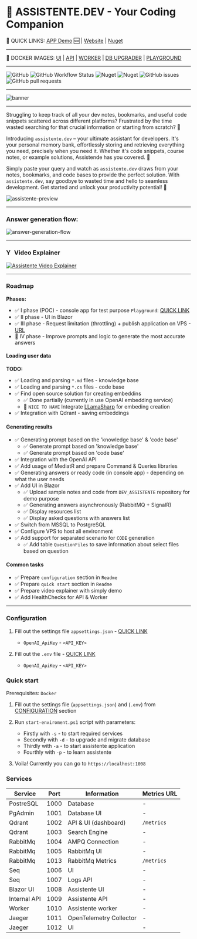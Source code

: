 # 🤖 ASSISTENTE.DEV - Your Coding Companion

 🔗 QUICK LINKS: [APP Demo](https://app.assistente.dev) 🆕 | [Website](https://assistente.dev) | [Nuget](https://www.nuget.org/packages/ASSISTENTE/#readme-body-tab)

---

🐳 DOCKER IMAGES: [UI](https://hub.docker.com/repository/docker/armatysme/assistente-ui/general) | [API](https://hub.docker.com/repository/docker/armatysme/assistente-api/general) | [WORKER](https://hub.docker.com/repository/docker/armatysme/assistente-worker-sync/general) | [DB UPGRADER](https://hub.docker.com/repository/docker/armatysme/assistente-db-upgrade/general) |
 [PLAYGROUND](https://hub.docker.com/repository/docker/armatysme/assistente-playground/general)

---

![GitHub](https://img.shields.io/github/license/jarmatys/DEV_ASSISTENTE) ![GitHub Workflow Status](https://img.shields.io/github/actions/workflow/status/jarmatys/DEV_ASSISTENTE/release-package.yml?label=release) ![Nuget](https://img.shields.io/nuget/v/ASSISTENTE?label=version) ![Nuget](https://img.shields.io/nuget/dt/ASSISTENTE) ![GitHub issues](https://img.shields.io/github/issues/jarmatys/DEV_ASSISTENTE) ![GitHub pull requests](https://img.shields.io/github/issues-pr/jarmatys/DEV_ASSISTENTE) 

---

![banner](https://raw.githubusercontent.com/jarmatys/DEV_ASSISTENTE/master/ASSETS/banner.png)

---

Struggling to keep track of all your dev notes, bookmarks, and useful code snippets scattered across different platforms? Frustrated by the time wasted searching for that crucial information or starting from scratch? 🤔

Introducing `assistente.dev` – your ultimate assistant for developers. It's your personal memory bank, effortlessly storing and retrieving everything you need, precisely when you need it. Whether it's code snippets, course notes, or example solutions, Assistende has you covered. 🦾

Simply paste your query and watch as `assistente.dev` draws from your notes, bookmarks, and code bases to provide the perfect solution. With `assistente.dev`, say goodbye to wasted time and hello to seamless development. Get started and unlock your productivity potential! 🚀

![assistente-preview](https://raw.githubusercontent.com/jarmatys/DEV_ASSISTENTE/master/ASSETS/assistente-preview.gif)

---

### Answer generation flow:

![answer-generation-flow](https://raw.githubusercontent.com/jarmatys/DEV_ASSISTENTE/master/ASSETS/answer-generation-flow.png)

---
### <img src="https://raw.githubusercontent.com/danielcranney/readme-generator/main/public/icons/socials/youtube.svg" width="18" height="16" alt="YouTube" /> Video Explainer

[![Assistente Video Explainer](https://img.youtube.com/vi/5l5J5WqOT2w/0.jpg)](https://www.youtube.com/watch?v=5l5J5WqOT2w)

---

### Roadmap

**Phases:**

- ✅ I phase (POC) - console app for test purpose `Playground`: [QUICK LINK](https://github.com/jarmatys/DEV_ASSISTENTE/tree/master/API/ASSISTENTE.Playground)
- ✅ II phase - UI in Blazor 
- ✅ III phase - Request limitation (throttling) + publish application on VPS - [URL](https://app.assistente.dev)
- 🔳 IV phase - Improve prompts and logic to generate the most accurate answers

#### Loading user data

**TODO:**

- ✅ Loading and parsing  `*.md` files - knowledge base
- ✅ Loading and parsing  `*.cs` files - code base
- ✅ Find open source solution for creating embeddins
    - ✅ Done partially (currently in use OpenAI embedding  service)
    - 🔳 `NICE TO HAVE` Integrate [LLamaSharp](https://github.com/SciSharp/LLamaSharp) for embeding creation
- ✅ Integration with Qdrant - saving embeddings

#### Generating results

- ✅ Generating prompt based on the 'knowledge base' & 'code base'
    - ✅ Generate prompt based on 'knowledge base'
    - ✅ Generate prompt based on 'code base'
- ✅ Integration with the OpenAI API
- ✅ Add usage of MediatR and prepare Command & Queries libraries 
- ✅ Generating answers or ready code (in console app) - depending on what the user needs
- ✅ Add UI in Blazor
    - ✅ Upload sample notes and code from `DEV_ASSISTENTE` repository for demo purpose
    - ✅ Generating answers asynchronously (RabbitMQ + SignalR)
    - ✅ Display resources list
    - ✅ Display asked questions with answers list
- ✅ Switch from MSSQL to PostgreSQL
- ✅ Configure VPS to host all environment
- ✅ Add support for separated scenario for `CODE` generation
    - ✅ Add table `QuestionFiles` to save information about select files based on question

#### Common tasks

- ✅ Prepare `configuration` section in `Readme`
- ✅ Prepare `quick start` section in `Readme`
- ✅ Prepare video explainer with simply demo
- ✅ Add HealthChecks for API & Worker

---
### Configuration

1. Fill out the settings file `appsettings.json` - [QUICK LINK](https://github.com/jarmatys/DEV_ASSISTENTE/blob/master/API/appsettings.json)
    
    - `OpenAI_ApiKey` - `<API_KEY>`

2. Fill out the `.env` file - [QUICK LINK](https://github.com/jarmatys/DEV_ASSISTENTE/blob/master/.env)

    - `OpenAI_ApiKey` - `<API_KEY>`

### Quick start

Prerequisites: `Docker` 

1. Fill out the settings file (`appsettings.json`) and (`.env`) from [CONFIGURATION](#Configuration) section

2. Run `start-enviroment.ps1` script with parameters:
    - Firstly with `-s` - to start required services
    - Secondly with `-d` - to upgrade and migrate database
    - Thirdly with `-a` - to start assistente application
    - Fourthly with `-p` - to learn assistente

4. Voila! Currently you can go to `https://localhost:1008`

### Services

| Service  | Port  | Information |  Metrics URL |
|---|---|---|---|
| PostreSQL | 1000 | Database | - |
| PgAdmin | 1001 | Database UI | - |
| Qdrant |  1002 | API & UI (dashboard) | `/metrics` |
| Qdrant |  1003 | Search Engine | - |
| RabbitMq | 1004 | AMPQ Connection | - |
| RabbitMq | 1005 | RabbitMq UI | - |
| RabbitMq | 1013 | RabbitMq Metrics | `/metrics` |
| Seq | 1006 | UI | - |
| Seq | 1007 | Logs API | - |
| Blazor UI | 1008 | Assistente UI | - |
| Internal API | 1009 | Assistente API | - |
| Worker | 1010 | Assistente worker | - |
| Jaeger | 1011 | OpenTelemetry Collector | - |
| Jaeger | 1012 | UI | - |

